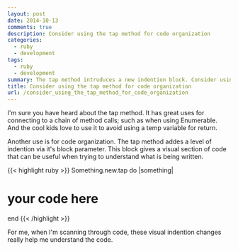 ```yaml
---
layout: post
date: 2014-10-13
comments: true
description: Consider using the tap method for code organization
categories:
  - ruby
  - development
tags:
  - ruby
  - development
summary: The tap method intruduces a new indention block. Consider using the tap method for code organization.
title: Consider using the tap method for code organization
url: /consider_using_the_tap_method_for_code_organization
---
```


I'm sure you have heard about the tap method. It has great uses for connecting to a chain of method calls; such as when using Enumerable. And the cool kids love to use it to avoid using a temp variable for return.

Another use is for code organization. The tap method addes a level of indention via it's block parameter. This block gives a visual section of code that can be useful when trying to understand what is being written.

{{< highlight ruby >}}
Something.new.tap do |something|
  # your code here
end
{{< /highlight >}}

For me, when I'm scanning through code, these visual indention changes really help me understand the code.
